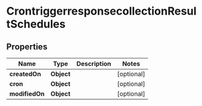 # CrontriggerresponsecollectionResultSchedules

## Properties
Name | Type | Description | Notes
------------ | ------------- | ------------- | -------------
**createdOn** | **Object** |  |  [optional]
**cron** | **Object** |  |  [optional]
**modifiedOn** | **Object** |  |  [optional]
